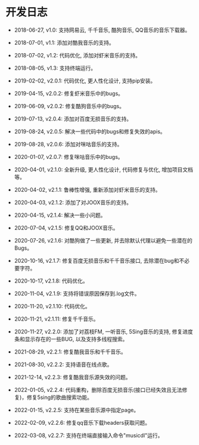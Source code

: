 # 开发日志

- 2018-06-27, v1.0: 支持网易云, 千千音乐, 酷狗音乐, QQ音乐的音乐下载器。

- 2018-07-01, v1.1: 添加对酷我音乐的支持。

- 2018-07-02, v1.2: 代码优化, 添加对虾米音乐的支持。

- 2018-08-05, v1.3: 支持终端运行。

- 2019-02-02, v2.0.1: 代码优化, 更人性化设计, 支持pip安装。

- 2019-04-15, v2.0.2: 修复虾米音乐中的bugs。

- 2019-06-09, v2.0.2: 修复酷狗音乐中的bugs。

- 2019-07-13, v2.0.4: 添加对百度无损音乐的支持。

- 2019-08-24, v2.0.5: 解决一些代码中的bugs和修复失效的apis。

- 2019-08-28, v2.0.6: 添加对咪咕音乐的支持。

- 2020-01-07, v2.0.7: 修复咪咕音乐中的bugs。

- 2020-04-01, v2.1.0: 全新升级, 更人性化设计, 代码修复与优化, 增加项目文档等。

- 2020-04-02, v2.1.1: 鲁棒性增强, 重新添加对虾米音乐的支持。

- 2020-04-03, v2.1.2: 添加了对JOOX音乐的支持。

- 2020-04-15, v2.1.4: 解决一些小问题。

- 2020-07-04, v2.1.5: 修复QQ和JOOX音乐。

- 2020-07-26, v2.1.6: 对酷狗做了一些更新, 并去除默认代理以避免一些潜在的Bugs。

- 2020-10-16, v2.1.7: 修复百度无损音乐和千千音乐接口, 去除潜在bug和不必要字符。

- 2020-10-17, v2.1.8: 代码优化。

- 2020-11-04, v2.1.9: 支持将错误原因保存到.log文件。

- 2020-11-20, v2.1.10: 代码优化。

- 2020-11-21, v2.1.11: 修复千千音乐。

- 2020-11-27, v2.2.0: 添加了对荔枝FM, 一听音乐, 5Sing音乐的支持, 修复进度条和显示存在的一些BUG, 以及支持多线程搜索。

- 2021-08-29, v2.2.1: 修复酷我音乐和千千音乐。

- 2021-08-30, v2.2.2: 支持语音在线点歌。

- 2021-12-14, v2.2.3: 修复酷我音乐源失效的问题。

- 2022-01-05, v2.2.4: 代码重构，删除百度无损音乐(接口已经失效且无法修复)，修复5sing的歌曲搜索功能。

- 2022-01-15, v2.2.5: 支持在某些音乐源中指定page。

- 2022-02-09, v2.2.6: 修复qq音乐下载headers获取问题。

- 2022-03-08, v2.2.7: 支持在终端直接输入命令"musicdl"运行。